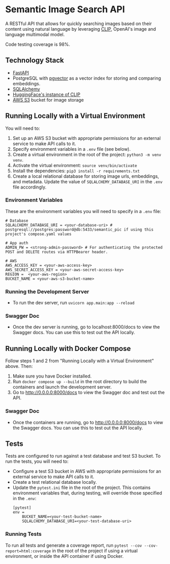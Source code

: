 # Semantic Image Search API
A RESTful API that allows for quickly searching images based on their content using natural language by leveraging [CLIP](https://openai.com/research/clip), OpenAI's image and language multimodal model.

Code testing coverage is 98%.

## Technology Stack
- [FastAPI](https://fastapi.tiangolo.com/)
- PostgreSQL with [pgvector](https://github.com/pgvector/pgvector) as a vector index for storing and comparing embeddings.
- [SQLAlchemy](https://www.sqlalchemy.org/)
- [HuggingFace's instance of CLIP](https://huggingface.co/docs/transformers/model_doc/clip)
- [AWS S3](https://aws.amazon.com/s3/) bucket for image storage

## Running Locally with a Virtual Environment
You will need to:
1. Set up an AWS S3 bucket with appropriate permissions for an external service to make API calls to it.
2. Specify environment variables in a `.env` file (see below).
3. Create a virtual environment in the root of the project: `python3 -m venv venv`.
4. Activate the virtual environment: `source venv/bin/activate`
5. Install the dependencies: `pip3 install -r requirements.txt`
7. Create a local relational database for storing image urls, embeddings, and metadata. Update the value of `SQLALCHEMY_DATABASE_URI` in the `.env` file accordingly.

### Environment Variables
These are the environment variables you will need to specify in a `.env` file:

```
# Database
SQLALCHEMY_DATABASE_URI = <your-database-uri> # postgresql://postgres:password@db:5433/semantic_pic if using this project's compose.yaml values

# App auth
ADMIN_PW = <strong-admin-password> # For authenticating the protected POST and DELETE routes via HTTPBearer header.

# AWS
AWS_ACCESS_KEY = <your-aws-access-key>
AWS_SECRET_ACCESS_KEY = <your-aws-secret-access-key>
REGION =  <your-aws-region>
BUCKET_NAME = <your-aws-s3-bucket-name>
```

### Running the Development Server
- To run the dev server, run `uvicorn app.main:app --reload`

### Swagger Doc
- Once the dev server is running, go to localhost:8000/docs to view the Swagger docs. You can use this to test out the API locally. 

## Running Locally with Docker Compose
Follow steps 1 and 2 from "Running Locally with a Virtual Environment" above. Then:
1. Make sure you have Docker installed.
2. Run `docker compose up --build` in the root directory to build the containers and launch the development server.
3. Go to http://0.0.0.0:8000/docs to view the Swagger doc and test out the API.

### Swagger Doc
- Once the containers are running, go to http://0.0.0.0:8000/docs to view the Swagger docs. You can use this to test out the API locally. 

## Tests
Tests are configured to run against a test database and test S3 bucket. To run the tests, you will need to:
- Configure a test S3 bucket in AWS with appropriate permissions for an external service to make API calls to it.
- Create a test relational database locally. 
- Update the `pytest.ini` file in the root of the project. This contains environment variables that, during testing, will override those specified in the `.env`:
    ```
    [pytest]
    env =
        BUCKET_NAME=<your-test-bucket-name>
        SQLALCHEMY_DATABASE_URI=<your-test-database-uri>
    ```

### Running Tests
To run all tests and generate a coverage report, run `pytest --cov --cov-report=html:coverage` in the root of the project if using a virtual environment, or inside the API container if using Docker.